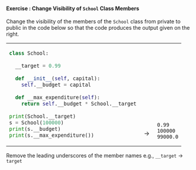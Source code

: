 #### Exercise : Change Visibility of `School` Class Members

Change the visibility of the members of the `School` class from private to public in the code below so that the code produces the output given on the right.

<table>
<tr>
  <td>

```python
class School:
  
  __target = 0.99
  
  def __init__(self, capital):
    self.__budget = capital
    
  def __max_expenditure(self):
    return self.__budget * School.__target
    
print(School.__target)
s = School(100000)
print(s.__budget)
print(s.__max_expenditure())
```
  </td>
  <td valign="bottom">&nbsp;→&nbsp;<br><br></td>
  <td valign="bottom"> 

```
0.99
100000
99000.0
```
  </td>
</tr>
</table>

<panel type="seamless" header="%%:bulb: Hint%%">

Remove the leading underscores of the member names e.g., `__target` → `target`

</panel>